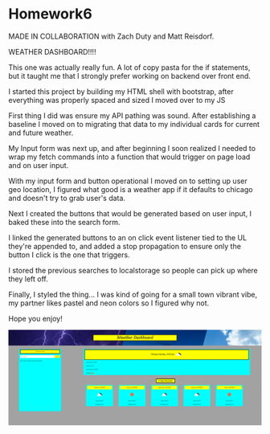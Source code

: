 # Homework6
MADE IN COLLABORATION with Zach Duty and Matt Reisdorf.

WEATHER DASHBOARD!!!!

This one was actually really fun. A lot of copy pasta for the if statements, but it taught me that I strongly prefer working on backend over front end.

I started this project by building my HTML shell with bootstrap, after everything was properly spaced and sized I moved over to my JS

First thing I did was ensure my API pathing was sound. After establishing a baseline I moved on to migrating that data to my individual cards for current and future weather.

My Input form was next up, and after beginning I soon realized I needed to wrap my fetch commands into a function that would trigger on page load and on user input.

With my input form and button operational I moved on to setting up user geo location, I figured what good is a weather app if it defaults to chicago and doesn't try to grab user's data.

Next I created the buttons that would be generated based on user input, I baked these into the search form.

I linked the generated buttons to an on click event listener tied to the UL they're appended to, and added a stop propagation to ensure only the button I click is the one that triggers.

I stored the previous searches to localstorage so people can pick up where they left off.

Finally, I styled the thing... I was kind of going for a small town vibrant vibe, my partner likes pastel and neon colors so I figured why not.

Hope you enjoy!

![ScreenShot](./assets/imgs/Screenshot.PNG)


